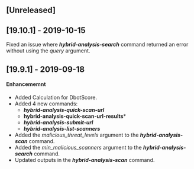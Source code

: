 ## [Unreleased]


## [19.10.1] - 2019-10-15
Fixed an issue where ***hybrid-analysis-search*** command returned an error without using the *query* argument.


## [19.9.1] - 2019-09-18
#### Enhancememnt
  - Added Calculation for DbotScore.
  - Added 4 new commands:
    - ***hybrid-analysis-quick-scan-url***
    - **hybrid-analysis-quick-scan-url-results***
    - ***hybrid-analysis-submit-url***
    - ***hybrid-analysis-list-scanners*** 
  - Added the *malicious_threat_levels* argument to the ***hybrid-analysis-scan*** command.
  - Added the *min_malicious_scanners* argument to the ***hybrid-analysis-search*** command.
  - Updated outputs in the ***hybrid-analysis-scan*** command.
